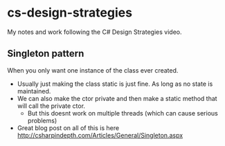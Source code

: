 # cs-design-strategies
My notes and work following the C# Design Strategies video.


## Singleton pattern
When you only want one instance of the class ever created.
- Usually just making the class static is just fine. As long as no state is maintained.
- We can also make the ctor private and then make a static method that will call the private ctor.
	- But this doesnt work on multiple threads (which can cause serious problems)
- Great blog post on all of this is here http://csharpindepth.com/Articles/General/Singleton.aspx 
	

